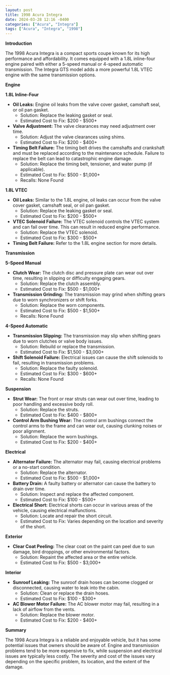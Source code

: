 ```yaml
---
layout: post
title: 1998 Acura Integra
date: 2024-03-28 12:16 -0400
categories: ["Acura", "Integra"]
tags: ["Acura", "Integra", "1998"]
---
```

**Introduction**

The 1998 Acura Integra is a compact sports coupe known for its high performance and affordability. It comes equipped with a 1.8L inline-four engine paired with either a 5-speed manual or 4-speed automatic transmission. The Integra GTS model adds a more powerful 1.8L VTEC engine with the same transmission options.

**Engine**

**1.8L Inline-Four**

* **Oil Leaks:** Engine oil leaks from the valve cover gasket, camshaft seal, or oil pan gasket.
    * Solution: Replace the leaking gasket or seal.
    * Estimated Cost to Fix: $200 - $500+
* **Valve Adjustment:** The valve clearances may need adjustment over time.
    * Solution: Adjust the valve clearances using shims.
    * Estimated Cost to Fix: $200 - $400+
* **Timing Belt Failure:** The timing belt drives the camshafts and crankshaft and must be replaced according to the maintenance schedule. Failure to replace the belt can lead to catastrophic engine damage.
    * Solution: Replace the timing belt, tensioner, and water pump (if applicable).
    * Estimated Cost to Fix: $500 - $1,000+
    * Recalls: None Found

**1.8L VTEC**

* **Oil Leaks:** Similar to the 1.8L engine, oil leaks can occur from the valve cover gasket, camshaft seal, or oil pan gasket.
    * Solution: Replace the leaking gasket or seal.
    * Estimated Cost to Fix: $200 - $500+
* **VTEC Solenoid Failure:** The VTEC solenoid controls the VTEC system and can fail over time. This can result in reduced engine performance.
    * Solution: Replace the VTEC solenoid.
    * Estimated Cost to Fix: $300 - $500+
* **Timing Belt Failure:** Refer to the 1.8L engine section for more details.

**Transmission**

**5-Speed Manual**

* **Clutch Wear:** The clutch disc and pressure plate can wear out over time, resulting in slipping or difficulty engaging gears.
    * Solution: Replace the clutch assembly.
    * Estimated Cost to Fix: $500 - $1,000+
* **Transmission Grinding:** The transmission may grind when shifting gears due to worn synchronizers or shift forks.
    * Solution: Replace the worn components.
    * Estimated Cost to Fix: $500 - $1,500+
    * Recalls: None Found

**4-Speed Automatic**

* **Transmission Slipping:** The transmission may slip when shifting gears due to worn clutches or valve body issues.
    * Solution: Rebuild or replace the transmission.
    * Estimated Cost to Fix: $1,500 - $3,000+
* **Shift Solenoid Failure:** Electrical issues can cause the shift solenoids to fail, resulting in transmission problems.
    * Solution: Replace the faulty solenoid.
    * Estimated Cost to Fix: $300 - $600+
    * Recalls: None Found

**Suspension**

* **Strut Wear:** The front or rear struts can wear out over time, leading to poor handling and excessive body roll.
    * Solution: Replace the struts.
    * Estimated Cost to Fix: $400 - $800+
* **Control Arm Bushing Wear:** The control arm bushings connect the control arms to the frame and can wear out, causing clunking noises or poor alignment.
    * Solution: Replace the worn bushings.
    * Estimated Cost to Fix: $200 - $400+

**Electrical**

* **Alternator Failure:** The alternator may fail, causing electrical problems or a no-start condition.
    * Solution: Replace the alternator.
    * Estimated Cost to Fix: $500 - $1,000+
* **Battery Drain:** A faulty battery or alternator can cause the battery to drain over time.
    * Solution: Inspect and replace the affected component.
    * Estimated Cost to Fix: $100 - $500+
* **Electrical Short:** Electrical shorts can occur in various areas of the vehicle, causing electrical malfunctions.
    * Solution: Locate and repair the short circuit.
    * Estimated Cost to Fix: Varies depending on the location and severity of the short.

**Exterior**

* **Clear Coat Peeling:** The clear coat on the paint can peel due to sun damage, bird droppings, or other environmental factors.
    * Solution: Repaint the affected area or the entire vehicle.
    * Estimated Cost to Fix: $500 - $3,000+

**Interior**

* **Sunroof Leaking:** The sunroof drain hoses can become clogged or disconnected, causing water to leak into the cabin.
    * Solution: Clean or replace the drain hoses.
    * Estimated Cost to Fix: $100 - $300+
* **AC Blower Motor Failure:** The AC blower motor may fail, resulting in a lack of airflow from the vents.
    * Solution: Replace the blower motor.
    * Estimated Cost to Fix: $200 - $400+

**Summary**

The 1998 Acura Integra is a reliable and enjoyable vehicle, but it has some potential issues that owners should be aware of. Engine and transmission problems tend to be more expensive to fix, while suspension and electrical issues are typically less costly. The severity and cost of the issues vary depending on the specific problem, its location, and the extent of the damage.
